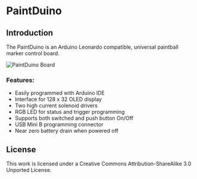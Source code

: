 # PaintDuino


## Introduction
The PaintDuino is an Arduino Leonardo compatible, universal paintball marker control board.

![PaintDuino Board](http://1.bp.blogspot.com/-_qvqIqHgyPw/UciZT37DcBI/AAAAAAAAABc/cyvwnnWlsfs/s1600/PaintDuino.png)

### Features:
* Easily programmed with Arduino IDE
* Interface for 128 x 32 OLED display
* Two high current solenoid drivers
* RGB LED for status and trigger programming
* Supports both switched and push button On/Off
* USB Mini B programming connector
* Near zero battery drain when powered off

## License
This work is licensed under a Creative Commons Attribution-ShareAlike 3.0 Unported License.

